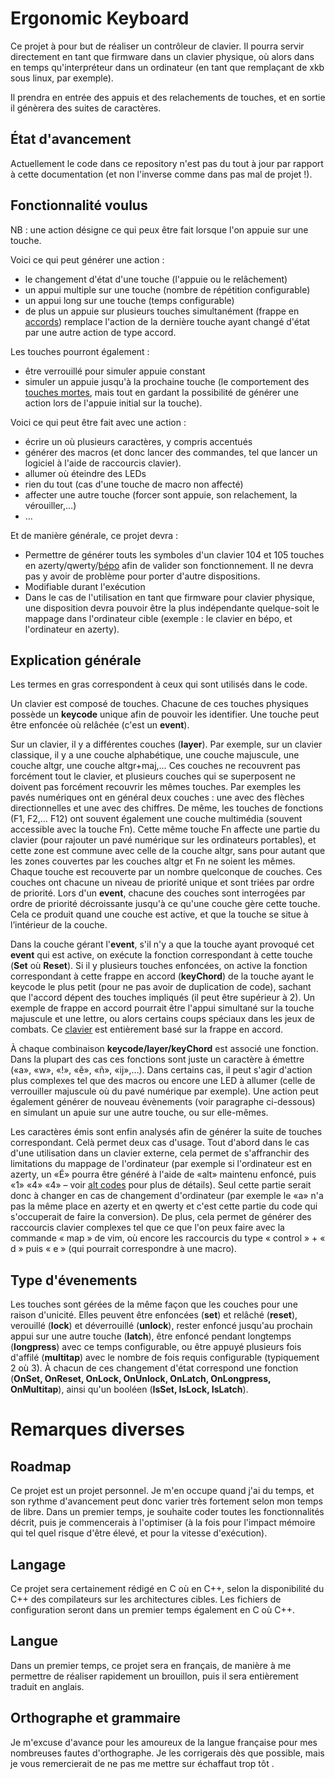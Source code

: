 # Ergonomic Keyboard #

Ce projet à pour but de réaliser un contrôleur de clavier. Il pourra servir directement en tant que firmware dans un clavier physique, où alors dans en temps qu'interpréteur dans un ordinateur (en tant que remplaçant de xkb sous linux, par exemple).

Il prendra en entrée des appuis et des relachements de touches, et en sortie il génèrera des suites de caractères.

## État d'avancement ##

Actuellement le code dans ce repository n'est pas du tout à jour par rapport à cette documentation (et non l'inverse comme dans pas mal de projet !).

## Fonctionnalité voulus ##

NB : une action désigne ce qui peux être fait lorsque l'on appuie sur une touche.

Voici ce qui peut générer une action :
- le changement d'état d'une touche (l'appuie ou le relâchement)
- un appui multiple sur une touche (nombre de répétition configurable)
- un appui long sur une touche (temps configurable)
- de plus un appuie sur plusieurs touches simultanément (frappe en [accords](https://fr.wikipedia.org/wiki/Clavier_accord)) remplace l'action de la dernière touche ayant changé d'état par une autre action de type accord.

Les touches pourront également :
- être verrouillé pour simuler appuie constant
- simuler un appuie jusqu'à la prochaine touche (le comportement des [touches mortes](https://fr.wikipedia.org/wiki/Touche_morte), mais tout en gardant la possibilité de générer une action lors de l'appuie initial sur la touche).

Voici ce qui peut être fait avec une action :
- écrire un où plusieurs caractères, y compris accentués
- générer des macros (et donc lancer des commandes, tel que lancer un logiciel à l'aide de raccourcis clavier).
- allumer où éteindre des LEDs
- rien du tout (cas d'une touche de macro non affecté)
- affecter une autre touche (forcer sont appuie, son relachement, la vérouiller,…)
- …

Et de manière générale, ce projet devra :
- Permettre de générer touts les symboles d'un clavier 104 et 105 touches en azerty/qwerty/[bépo](http://bepo.fr/wiki/Accueil) afin de valider son fonctionnement. Il ne devra pas y avoir de problème pour porter d'autre dispositions.
- Modifiable durant l'exécution
- Dans le cas de l'utilisation en tant que firmware pour clavier physique, une disposition devra pouvoir être la plus indépendante quelque-soit le mappage dans l'ordinateur cible (exemple : le clavier en bépo, et l'ordinateur en azerty).

## Explication générale ##

Les termes en gras correspondent à ceux qui sont utilisés dans le code.

Un clavier est composé de touches. Chacune de ces touches physiques possède un **keycode** unique afin de pouvoir les identifier. Une touche peut être enfoncée où relâchée (c'est un **event**). 

Sur un clavier, il y a différentes couches (**layer**). Par exemple, sur un clavier classique, il y a une couche alphabétique, une couche majuscule, une couche altgr, une couche altgr+maj,… Ces couches ne recouvrent pas forcément tout le clavier, et plusieurs couches qui se superposent ne doivent pas forcément recouvrir les mêmes touches. Par exemples les pavés numériques ont en général deux couches : une avec des flèches directionnelles et une avec des chiffres. De même, les touches de fonctions (F1, F2,… F12) ont souvent également une couche multimédia (souvent accessible avec la touche Fn). Cette même touche Fn affecte une partie du clavier (pour rajouter un pavé numérique sur les ordinateurs portables), et cette zone est commune avec celle de la couche altgr, sans pour autant que les zones couvertes par les couches altgr et Fn ne soient les mêmes. Chaque touche est recouverte par un nombre quelconque de couches. Ces couches ont chacune un niveau de priorité unique et sont triées par ordre de priorité.
Lors d'un **event**, chacune des couches sont interrogées par ordre de priorité décroissante jusqu'à ce qu'une couche gère cette touche. Cela ce produit quand une couche est active, et que la touche se situe à l’intérieur de la couche.

Dans la couche gérant l'**event**, s'il n'y a que la touche ayant provoqué cet **event** qui est active, on exécute la fonction correspondant à cette touche (**Set** où **Reset**). Si il y plusieurs touches enfoncées, on active la fonction correspondant à cette frappe en accord (**keyChord**) de la touche ayant le keycode le plus petit (pour ne pas avoir de duplication de code), sachant que l'accord dépent des touches impliqués (il peut être supérieur à 2). Un exemple de frappe en accord pourrait être l'appui simultané sur la touche majuscule et une lettre, ou alors certains coups spéciaux dans les jeux de combats. Ce [clavier](http://asetniop.com/) est entièrement basé sur la frappe en accord.

À chaque combinaison **keycode/layer/keyChord** est associé une fonction. Dans la plupart des cas ces fonctions sont juste un caractère à émettre («a», «w», «!», «ě», «ñ», «ĳ»,…). Dans certains cas, il peut s'agir d'action plus complexes tel que des macros ou encore une LED à allumer (celle de verrouiller majuscule où du pavé numérique par exemple). Une action peut également générer de nouveau évènements (voir paragraphe ci-dessous) en simulant un apuie sur une autre touche, ou sur elle-mêmes.

Les caractères émis sont enfin analysés afin de générer la suite de touches correspondant. Celà permet deux cas d'usage. Tout d'abord dans le cas d'une utilisation dans un clavier externe, cela permet de s'affranchir des limitations du mappage de l'ordinateur (par exemple si l'ordinateur est en azerty, un «É» pourra être généré à l'aide de «alt» maintenu enfoncé, puis «1» «4» «4» – voir [alt codes](https://fr.wikipedia.org/wiki/Alt_codes) pour plus de détails). Seul cette partie serait donc à changer en cas de changement d'ordinateur (par exemple le «a» n'a pas la même place en azerty et en qwerty et c'est cette partie du code qui s'occuperait de faire la conversion). De plus, cela permet de générer des raccourcis clavier complexes tel que ce que l'on peux faire avec la commande « map » de vim, où encore les raccourcis du type « control » + « d » puis « e » (qui pourrait correspondre à une macro).

## Type d'évenements ##

Les touches sont gérées de la même façon que les couches pour une raison d'unicité. Elles peuvent être enfoncées (**set**) et relâché (**reset**), verouillé (**lock**) et déverrouillé (**unlock**), rester enfoncé jusqu'au prochain appui sur une autre touche (**latch**), être enfoncé pendant longtemps (**longpress**) avec ce temps configurable, ou être appuyé plusieurs fois d'affilé (**multitap**) avec le nombre de fois requis configurable (typiquement 2 où 3). À chacun de ces changement d'état correspond une fonction (**OnSet, OnReset, OnLock, OnUnlock, OnLatch, OnLongpress, OnMultitap**), ainsi qu'un booléen (**IsSet, IsLock, IsLatch**).

# Remarques diverses #

## Roadmap ##

Ce projet est un projet personnel. Je m'en occupe quand j'ai du temps, et son rythme d'avancement peut donc varier très fortement selon mon temps de libre.
Dans un premier temps, je souhaite coder toutes les fonctionnalités décrit, puis je commencerais à l'optimiser (à la fois pour l'impact mémoire qui tel quel risque d'être élevé, et pour la vitesse d'exécution).

## Langage ##

Ce projet sera certainement rédigé en C où en C++, selon la disponibilité du C++ des compilateurs sur les architectures cibles. Les fichiers de configuration seront dans un premier temps également en C où C++.

## Langue ##

Dans un premier temps, ce projet sera en français, de manière à me permettre de réaliser rapidement un brouillon, puis il sera entièrement traduit en anglais.

## Orthographe et grammaire ##

Je m'excuse d'avance pour les amoureux de la langue française pour mes nombreuses fautes d'orthographe. Je les corrigerais dès que possible, mais je vous remercierait de ne pas me mettre sur échaffaut trop tôt <sourire timide>.
